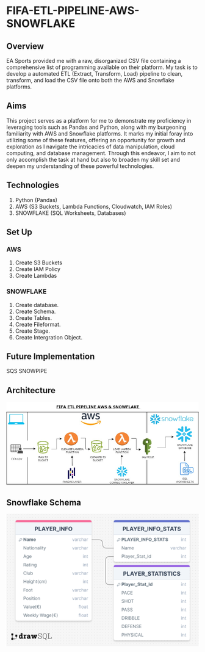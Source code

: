 # FIFA-ETL-PIPELINE-AWS-SNOWFLAKE

## Overview 
EA Sports provided me with a raw, disorganized CSV file containing a comprehensive list of programming available on their platform. My task is to develop a automated ETL (Extract, Transform, Load) pipeline to clean, transform, and load the CSV file onto both the AWS and Snowflake platforms.
## Aims
This project serves as a platform for me to demonstrate my proficiency in leveraging tools such as Pandas and Python, along with my burgeoning familiarity with AWS and Snowflake platforms. It marks my initial foray into utilizing some of these features, offering an opportunity for growth and exploration as I navigate the intricacies of data manipulation, cloud computing, and database management. Through this endeavor, I aim to not only accomplish the task at hand but also to broaden my skill set and deepen my understanding of these powerful technologies.

## Technologies 
1. Python (Pandas)
2. AWS (S3 Buckets, Lambda Functions, Cloudwatch, IAM Roles) 
3. SNOWFLAKE (SQL Worksheets, Databases)
## Set Up
### AWS 
1. Create S3 Buckets
2. Create IAM Policy
3. Create Lambdas

### SNOWFLAKE
1. Create database.
2. Create Schema.
3. Create Tables.
4. Create Fileformat.
5. Create Stage. 
6. Create Intergration Object. 

## Future Implementation 
SQS 
SNOWPIPE

## Architecture 
![Fifa Snowflake Pipeline.jpg](<Fifa Snowflake Pipeline.jpg>)

## Snowflake Schema 
![FIFA SNOWFLAKE SCHEMA.png](<FIFA SNOWFLAKE SCHEMA.png>)